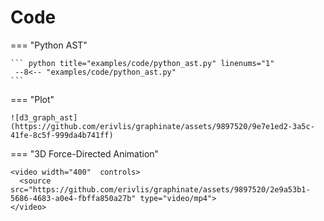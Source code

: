# Code

=== "Python AST"

    ``` python title="examples/code/python_ast.py" linenums="1"
     --8<-- "examples/code/python_ast.py"
    ```

=== "Plot"

    ![d3_graph_ast](https://github.com/erivlis/graphinate/assets/9897520/9e7e1ed2-3a5c-41fe-8c5f-999da4b741ff)

=== "3D Force-Directed Animation"

    <video width="400"  controls>
      <source src="https://github.com/erivlis/graphinate/assets/9897520/2e9a53b1-5686-4683-a0e4-fbffa850a27b" type="video/mp4">
    </video>
